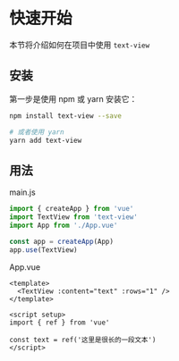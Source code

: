 # 快速开始

本节将介绍如何在项目中使用 `text-view`

## 安装

第一步是使用 npm 或 yarn 安装它：

```bash
npm install text-view --save

# 或者使用 yarn
yarn add text-view
```

## 用法

main.js

```js
import { createApp } from 'vue'
import TextView from 'text-view'
import App from './App.vue'

const app = createApp(App)
app.use(TextView)
```

App.vue

```vue
<template>
  <TextView :content="text" :rows="1" />
</template>

<script setup>
import { ref } from 'vue'

const text = ref('这里是很长的一段文本')
</script>
```
